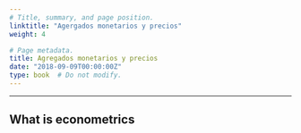 ```yaml
---
# Title, summary, and page position.
linktitle: "Agergados monetarios y precios"
weight: 4

# Page metadata.
title: Agregados monetarios y precios
date: "2018-09-09T00:00:00Z"
type: book  # Do not modify.
---
```




---

## What is econometrics

